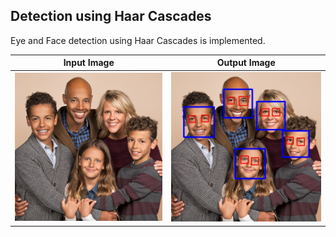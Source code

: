 ## Detection using Haar Cascades
  
Eye and Face detection using Haar Cascades is implemented.  

Input Image | Output Image  
--- | ---  
![Input](./family.jpg) | ![Output](./detected.jpg) 